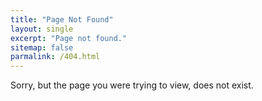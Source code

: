 ```yaml
---
title: "Page Not Found"
layout: single
excerpt: "Page not found."
sitemap: false
parmalink: /404.html
---
```


Sorry, but the page you were trying to view, does not exist.

<script type="text/javascript">
  var GOOG_FIXURL_LANG = 'en';
  var GOOG_FIXURL_SITE = '{{ site.url }}'
</script>
<script type="text/javascript"
  src="//linkhelp.clients.google.com/tbproxy/lh/wm/fixurl.js">
</script>